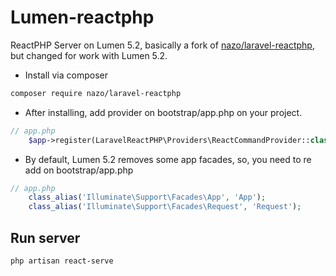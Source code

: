 # Lumen-reactphp
ReactPHP Server on Lumen 5.2, basically a fork of [nazo/laravel-reactphp](https://github.com/nazo/laravel-reactphp), but changed for work with Lumen 5.2.

- Install via composer

```sh
composer require nazo/laravel-reactphp
```

- After installing, add provider on bootstrap/app.php on your project.

```php
// app.php
    $app->register(LaravelReactPHP\Providers\ReactCommandProvider::class); 
```

- By default, Lumen 5.2 removes some app facades, so, you need to re add on bootstrap/app.php
```php
// app.php
	class_alias('Illuminate\Support\Facades\App', 'App');
	class_alias('Illuminate\Support\Facades\Request', 'Request');
```

## Run server

```sh
php artisan react-serve
```